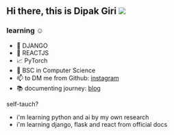 ## Hi there, this is Dipak Giri <img src="https://img.shields.io/badge/python-Developer-%23FFE538"/>
### learning ☺️
- 🌱 DJANGO
- 🍁 REACTJS
- 📈 PyTorch
- 👋 BSC in Computer Science
- 📫 to DM me from Github: [instagram](https://www.instagram.com/dipakgiri.py)
- 📚 documenting journey: [blog](https://github.com/devdipakgiri/devdipakgiri/blog/)

self-tauch?
- i'm learning python and ai by my own research
- i'm learning django, flask and react from official docs

